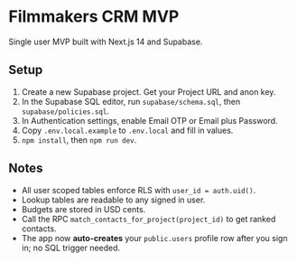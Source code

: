 
# Filmmakers CRM MVP

Single user MVP built with Next.js 14 and Supabase.

## Setup

1. Create a new Supabase project. Get your Project URL and anon key.
2. In the Supabase SQL editor, run `supabase/schema.sql`, then `supabase/policies.sql`.
3. In Authentication settings, enable Email OTP or Email plus Password.
4. Copy `.env.local.example` to `.env.local` and fill in values.
5. `npm install`, then `npm run dev`.

## Notes

- All user scoped tables enforce RLS with `user_id = auth.uid()`.
- Lookup tables are readable to any signed in user.
- Budgets are stored in USD cents.
- Call the RPC `match_contacts_for_project(project_id)` to get ranked contacts.
- The app now **auto-creates** your `public.users` profile row after you sign in; no SQL trigger needed.
